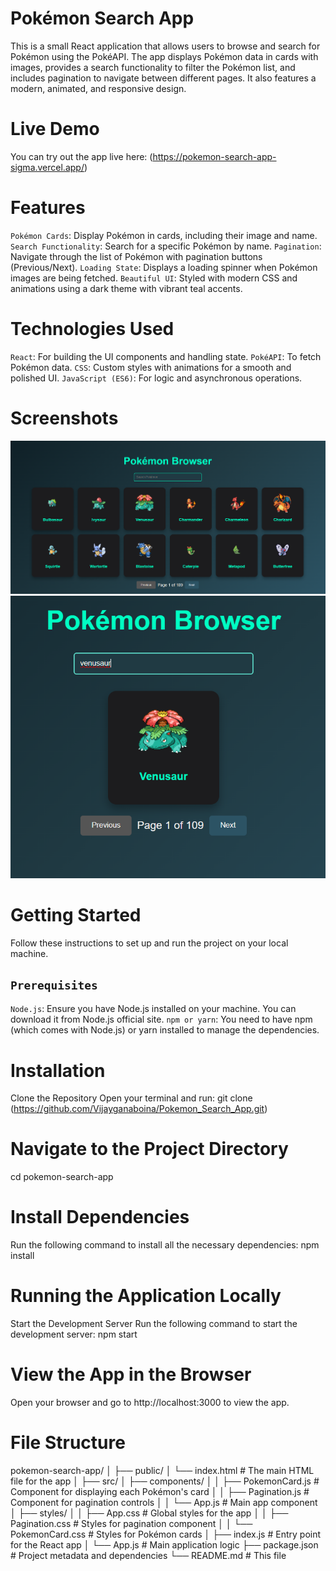 # Pokémon Search App
  This is a small React application that allows users to browse and search for Pokémon using the PokéAPI. The app displays Pokémon data in cards with images, provides a search functionality to filter the Pokémon list, and includes pagination to navigate between different pages. It also features a modern, animated, and responsive design.

# Live Demo
  You can try out the app live here: (https://pokemon-search-app-sigma.vercel.app/)

# Features
  `Pokémon Cards`: Display Pokémon in cards, including their image and name.
  `Search Functionality`: Search for a specific Pokémon by name.
  `Pagination`: Navigate through the list of Pokémon with pagination buttons (Previous/Next).
  `Loading State`: Displays a loading spinner when Pokémon images are being fetched.
  `Beautiful UI`: Styled with modern CSS and animations using a dark theme with vibrant teal accents.

# Technologies Used
  `React`: For building the UI components and handling state.
  `PokéAPI`: To fetch Pokémon data.
  `CSS`: Custom styles with animations for a smooth and polished UI.
  `JavaScript (ES6)`: For logic and asynchronous operations.

# Screenshots
  ![Home Page](./screenshots/Home_Page.png)
  ![Search Feature](./screenshots/Search_Feature.png)

# Getting Started
  Follow these instructions to set up and run the project on your local machine.

## `Prerequisites`
  `Node.js`: Ensure you have Node.js installed on your machine. You can download it from Node.js official site.
  `npm or yarn`: You need to have npm (which comes with Node.js) or yarn installed to manage the dependencies.

# Installation 
  Clone the Repository
  Open your terminal and run: git clone (https://github.com/Vijayganaboina/Pokemon_Search_App.git)

# Navigate to the Project Directory 
  cd pokemon-search-app

# Install Dependencies
  Run the following command to install all the necessary dependencies: npm install

# Running the Application Locally
  Start the Development Server
  Run the following command to start the development server:  npm start

# View the App in the Browser
  Open your browser and go to http://localhost:3000 to view the app.


# File Structure

 pokemon-search-app/
│
├── public/
│   └── index.html         # The main HTML file for the app
│
├── src/
│   ├── components/
│   │   ├── PokemonCard.js # Component for displaying each Pokémon's card
│   │   ├── Pagination.js  # Component for pagination controls
│   │   └── App.js         # Main app component
│   ├── styles/
│   │   ├── App.css        # Global styles for the app
│   │   ├── Pagination.css # Styles for pagination component
│   │   └── PokemonCard.css # Styles for Pokémon cards
│   ├── index.js           # Entry point for the React app
│   └── App.js             # Main application logic
├── package.json           # Project metadata and dependencies
└── README.md              # This file
